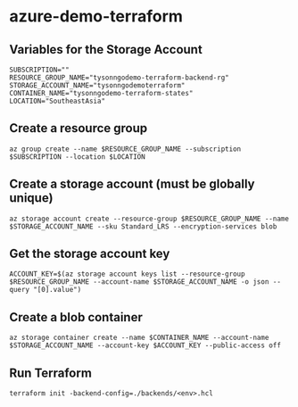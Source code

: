 # azure-demo-terraform

## Variables for the Storage Account
```
SUBSCRIPTION=""
RESOURCE_GROUP_NAME="tysonngodemo-terraform-backend-rg"
STORAGE_ACCOUNT_NAME="tysonngodemoterraform"
CONTAINER_NAME="tysonngodemo-terraform-states"
LOCATION="SoutheastAsia"
```

## Create a resource group
```
az group create --name $RESOURCE_GROUP_NAME --subscription $SUBSCRIPTION --location $LOCATION
```

## Create a storage account (must be globally unique)
```
az storage account create --resource-group $RESOURCE_GROUP_NAME --name $STORAGE_ACCOUNT_NAME --sku Standard_LRS --encryption-services blob
```

## Get the storage account key
```
ACCOUNT_KEY=$(az storage account keys list --resource-group $RESOURCE_GROUP_NAME --account-name $STORAGE_ACCOUNT_NAME -o json --query "[0].value")
```

## Create a blob container
```
az storage container create --name $CONTAINER_NAME --account-name $STORAGE_ACCOUNT_NAME --account-key $ACCOUNT_KEY --public-access off
```

## Run Terraform
```
terraform init -backend-config=./backends/<env>.hcl
```
